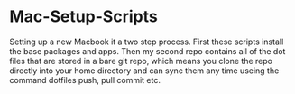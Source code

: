 # Mac-Setup-Scripts

Setting up a new Macbook it a two step process. First these scripts install the base packages and apps. Then my second repo contains all of the dot files that are stored in a bare git repo, which means you clone the repo directly into your home directory and can sync them any time useing the command dotfiles push, pull commit etc.
